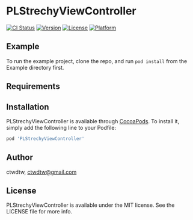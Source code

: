 # PLStrechyViewController

[![CI Status](http://img.shields.io/travis/ctwdtw/PLStrechyViewController.svg?style=flat)](https://travis-ci.org/ctwdtw/PLStrechyViewController)
[![Version](https://img.shields.io/cocoapods/v/PLStrechyViewController.svg?style=flat)](http://cocoapods.org/pods/PLStrechyViewController)
[![License](https://img.shields.io/cocoapods/l/PLStrechyViewController.svg?style=flat)](http://cocoapods.org/pods/PLStrechyViewController)
[![Platform](https://img.shields.io/cocoapods/p/PLStrechyViewController.svg?style=flat)](http://cocoapods.org/pods/PLStrechyViewController)

## Example

To run the example project, clone the repo, and run `pod install` from the Example directory first.

## Requirements

## Installation

PLStrechyViewController is available through [CocoaPods](http://cocoapods.org). To install
it, simply add the following line to your Podfile:

```ruby
pod 'PLStrechyViewController'
```

## Author

ctwdtw, ctwdtw@gmail.com

## License

PLStrechyViewController is available under the MIT license. See the LICENSE file for more info.
